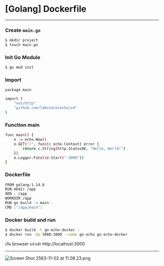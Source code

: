 # [Golang] Dockerfile

---

### Create ``main.go``
```sh
$ mkdir project
$ touch main.go
```

### Init Go Module

```sh
$ go mod init
```

### Import

```sh
package main

import (
	"net/http"
	"github.com/labstack/echo/v4"
)
```

### Function main

```sh
func main() {
	e := echo.New()
	e.GET("/", func(c echo.Context) error {
		return c.String(http.StatusOK, "Hello, World!")
	})
	e.Logger.Fatal(e.Start(":3000"))
}
```

### Dockerfile

```sh
FROM golang:1.14.0
RUN mkdir /app
ADD . /app
WORKDIR /app
RUN go build -o main .
CMD ["/app/main"]
```

### Docker build and run

```sh
$ docker build -t go-echo-docker .
$ docker run -dp 3000:3000 --name go-echo go-echo-docker
```

เปิด browser แล้วเข้า http://localhost:3000

---


![Screen Shot 2563-11-02 at 11.08.23.png](./image.png)